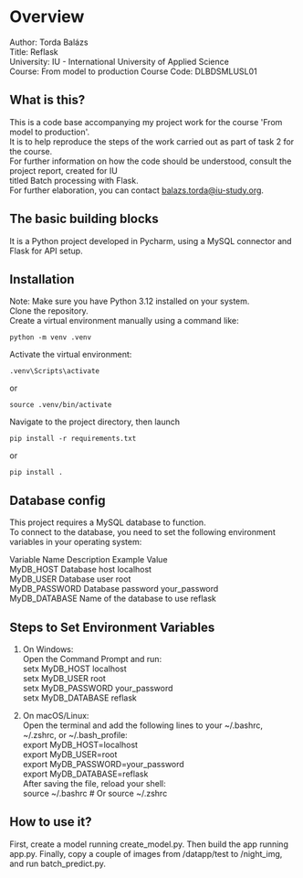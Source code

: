 # Overview

Author: Torda Balázs  
Title: Reflask  
University: IU - International University of Applied Science  
Course: From model to production
Course Code: DLBDSMLUSL01

## What is this?

This is a code base accompanying my project work for the course 'From model to production'.<br>
It is to help reproduce the steps of the work carried out as part of task 2 for the course.<br>
For further information on how the code should be understood, consult the project report, created for IU<br>
titled Batch processing with Flask.<br>
For further elaboration, you can contact balazs.torda@iu-study.org.

## The basic building blocks

It is a Python project developed in Pycharm, using a MySQL connector and Flask for API setup.<br>

## Installation

Note: Make sure you have Python 3.12 installed on your system.<br>
Clone the repository.<br>
Create a virtual environment manually using a command like:<br>
```shell
python -m venv .venv
```
Activate the virtual environment:<br>
```shell
.venv\Scripts\activate
```
or
```shell
source .venv/bin/activate
```
Navigate to the project directory, then launch<br>
```shell
pip install -r requirements.txt
```
or
```shell
pip install .
```

## Database config

This project requires a MySQL database to function.<br>
To connect to the database, you need to set the following environment variables in your operating system:<br>

Variable Name	Description	                Example Value<br>
MyDB_HOST	    Database host	            localhost<br>
MyDB_USER	    Database user	            root<br>
MyDB_PASSWORD	Database password	        your_password<br>
MyDB_DATABASE	Name of the database to     use	reflask<br>

## Steps to Set Environment Variables

1. On Windows:<br>
Open the Command Prompt and run:<br>
setx MyDB_HOST localhost<br>
setx MyDB_USER root<br>
setx MyDB_PASSWORD your_password<br>
setx MyDB_DATABASE reflask<br>

2. On macOS/Linux:<br>
Open the terminal and add the following lines to your ~/.bashrc, ~/.zshrc, or ~/.bash_profile:<br>
export MyDB_HOST=localhost<br>
export MyDB_USER=root<br>
export MyDB_PASSWORD=your_password<br>
export MyDB_DATABASE=reflask<br>
After saving the file, reload your shell:<br>
source ~/.bashrc  # Or source ~/.zshrc<br>

## How to use it?

First, create a model running create_model.py.
Then build the app running app.py.
Finally, copy a couple of images from /datapp/test to /night_img, and run batch_predict.py.